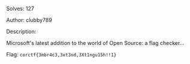 Solves: 127

Author: clubby789

Description:

Microsoft's latest addition to the world of Open Source: a flag checker...

Flag: `corctf{3mbr4c3,3xt3nd,3Xt1ngu15h!!1}`
